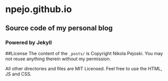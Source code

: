 # npejo.github.io
## Source code of my personal blog
### Powered by Jekyll

##License
The content of the `_posts/` is Copyright Nikola Pejoski. You may not reuse anything therein without my permission.

All other directories and files are MIT Licensed. Feel free to use the HTML, JS and CSS.
